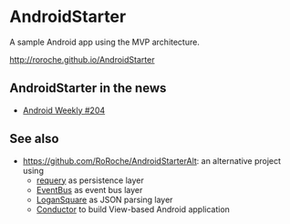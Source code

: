 # AndroidStarter
A sample Android app using the MVP architecture.

<http://roroche.github.io/AndroidStarter>

## AndroidStarter in the news

* [Android Weekly #204](http://androidweekly.net/issues/issue-204)

## See also

* <https://github.com/RoRoche/AndroidStarterAlt>: an alternative project using 
  * [requery](https://github.com/requery/requery/) as persistence layer
  * [EventBus](https://github.com/greenrobot/EventBus) as event bus layer
  * [LoganSquare](https://github.com/bluelinelabs/LoganSquare) as JSON parsing layer
  * [Conductor](https://github.com/bluelinelabs/Conductor) to build View-based Android application
